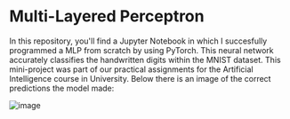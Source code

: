 # Multi-Layered Perceptron

In this repository, you'll find a Jupyter Notebook in which I succesfully programmed a MLP from scratch by using PyTorch. This neural network accurately classifies the handwritten digits within the MNIST dataset. This mini-project was part of our practical assignments for the Artificial Intelligence course in University. Below there is an image of the correct predictions the model made:

![image](https://github.com/user-attachments/assets/601858d9-c3b6-4031-ab27-2212a77a4edf)
